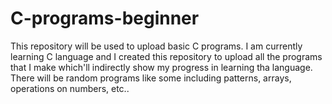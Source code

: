 # C-programs-beginner
This repository will be used to upload basic C programs.
I am currently learning C language and I created this repository to upload all the programs that I make which'll indirectly show my progress in learning tha language.
There will be random programs like some including patterns, arrays, operations on numbers, etc..
